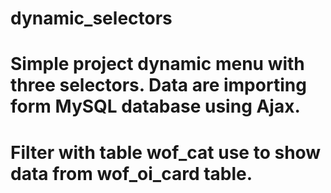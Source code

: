 # dynamic_selectors
# Simple project dynamic menu with three selectors. Data are importing form MySQL database using Ajax. 
# Filter with table wof_cat use to show data from wof_oi_card table.
